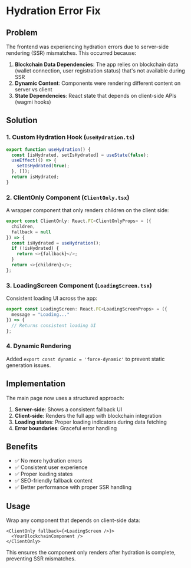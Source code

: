 # Hydration Error Fix

## Problem
The frontend was experiencing hydration errors due to server-side rendering (SSR) mismatches. This occurred because:

1. **Blockchain Data Dependencies**: The app relies on blockchain data (wallet connection, user registration status) that's not available during SSR
2. **Dynamic Content**: Components were rendering different content on server vs client
3. **State Dependencies**: React state that depends on client-side APIs (wagmi hooks)

## Solution

### 1. Custom Hydration Hook (`useHydration.ts`)
```typescript
export function useHydration() {
  const [isHydrated, setIsHydrated] = useState(false);
  useEffect(() => {
    setIsHydrated(true);
  }, []);
  return isHydrated;
}
```

### 2. ClientOnly Component (`ClientOnly.tsx`)
A wrapper component that only renders children on the client side:
```typescript
export const ClientOnly: React.FC<ClientOnlyProps> = ({ 
  children, 
  fallback = null 
}) => {
  const isHydrated = useHydration();
  if (!isHydrated) {
    return <>{fallback}</>;
  }
  return <>{children}</>;
};
```

### 3. LoadingScreen Component (`LoadingScreen.tsx`)
Consistent loading UI across the app:
```typescript
export const LoadingScreen: React.FC<LoadingScreenProps> = ({ 
  message = "Loading..." 
}) => {
  // Returns consistent loading UI
};
```

### 4. Dynamic Rendering
Added `export const dynamic = 'force-dynamic'` to prevent static generation issues.

## Implementation

The main page now uses a structured approach:

1. **Server-side**: Shows a consistent fallback UI
2. **Client-side**: Renders the full app with blockchain integration
3. **Loading states**: Proper loading indicators during data fetching
4. **Error boundaries**: Graceful error handling

## Benefits

- ✅ No more hydration errors
- ✅ Consistent user experience
- ✅ Proper loading states
- ✅ SEO-friendly fallback content
- ✅ Better performance with proper SSR handling

## Usage

Wrap any component that depends on client-side data:

```tsx
<ClientOnly fallback={<LoadingScreen />}>
  <YourBlockchainComponent />
</ClientOnly>
```

This ensures the component only renders after hydration is complete, preventing SSR mismatches.
